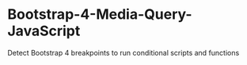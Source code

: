 # Bootstrap-4-Media-Query-JavaScript
Detect Bootstrap 4 breakpoints to run conditional scripts and functions
